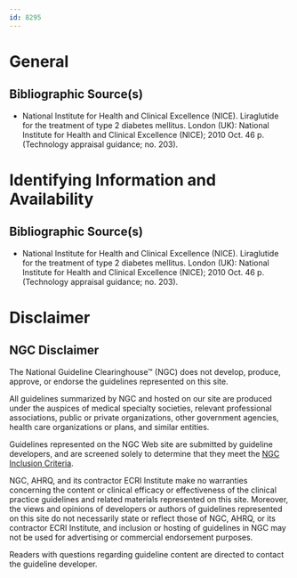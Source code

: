 ```yaml
---
id: 8295
---
```


# General

## Bibliographic Source(s)

- National Institute for Health and Clinical Excellence (NICE). Liraglutide for the treatment of type 2 diabetes mellitus. London (UK): National Institute for Health and Clinical Excellence (NICE); 2010 Oct. 46 p. (Technology appraisal guidance; no. 203).

# Identifying Information and Availability

## Bibliographic Source(s)

- National Institute for Health and Clinical Excellence (NICE). Liraglutide for the treatment of type 2 diabetes mellitus. London (UK): National Institute for Health and Clinical Excellence (NICE); 2010 Oct. 46 p. (Technology appraisal guidance; no. 203).

# Disclaimer

## NGC Disclaimer

The National Guideline Clearinghouse™ (NGC) does not develop, produce, approve, or endorse the guidelines represented on this site.

All guidelines summarized by NGC and hosted on our site are produced under the auspices of medical specialty societies, relevant professional associations, public or private organizations, other government agencies, health care organizations or plans, and similar entities.

Guidelines represented on the NGC Web site are submitted by guideline developers, and are screened solely to determine that they meet the [NGC Inclusion Criteria](/help-and-about/summaries/inclusion-criteria).

NGC, AHRQ, and its contractor ECRI Institute make no warranties concerning the content or clinical efficacy or effectiveness of the clinical practice guidelines and related materials represented on this site. Moreover, the views and opinions of developers or authors of guidelines represented on this site do not necessarily state or reflect those of NGC, AHRQ, or its contractor ECRI Institute, and inclusion or hosting of guidelines in NGC may not be used for advertising or commercial endorsement purposes.

Readers with questions regarding guideline content are directed to contact the guideline developer.

